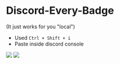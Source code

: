 # Discord-Every-Badge
(It just works for you "local")
* Used `Ctrl + Shift + i`
* Paste inside discord console

<img src="https://i.imgur.com/F5KsP0B.png"/>
<img src="https://i.imgur.com/vRUatq5,png"/>
